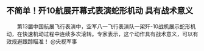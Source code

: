 ## 不简单！歼10航展开幕式表演蛇形机动 具有战术意义
　　第13届中国航展飞行表演中，空军八一飞行表演队一架歼-10战机展示蛇形机动，在快速机动过程中连续多次滚转。专家表示，这个动作具有战术意义，可以有效规避跟踪瞄准！ @央视军事

